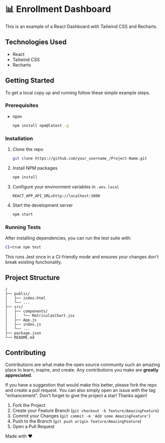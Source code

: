 # 📊 Enrollment Dashboard

This is an example of a React Dashboard with Tailwind CSS and Recharts.

## Technologies Used

- React
- Tailwind CSS
- Recharts

## Getting Started

To get a local copy up and running follow these simple example steps.

### Prerequisites

* npm
  ```sh
  npm install npm@latest -g
  ```

### Installation

1. Clone the repo
   ```sh
   git clone https://github.com/your_username_/Project-Name.git
   ```
2. Install NPM packages
   ```sh
   npm install
   ```
3. Configure your environment variables in `.env.local`
   ```
   REACT_APP_API_URL=http://localhost:3000
   ```
  4. Start the development server
      ```sh
      npm start
      ```

### Running Tests

After installing dependencies, you can run the test suite with:

```sh
CI=true npm test
```

This runs Jest once in a CI-friendly mode and ensures your changes don't break existing functionality.

## Project Structure

```
/
├── public/
│   ├── index.html
│   └── ...
├── src/
│   ├── components/
│   │   └── MatriculasChart.jsx
│   ├── App.js
│   ├── index.js
│   └── ...
├── package.json
└── README.md
```

## Contributing

Contributions are what make the open source community such an amazing place to learn, inspire, and create. Any contributions you make are **greatly appreciated**.

If you have a suggestion that would make this better, please fork the repo and create a pull request. You can also simply open an issue with the tag "enhancement".
Don't forget to give the project a star! Thanks again!

1. Fork the Project
2. Create your Feature Branch (`git checkout -b feature/AmazingFeature`)
3. Commit your Changes (`git commit -m 'Add some AmazingFeature'`)
4. Push to the Branch (`git push origin feature/AmazingFeature`)
5. Open a Pull Request

Made with ❤️
